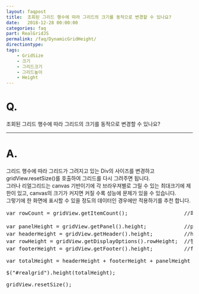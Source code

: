 ```yaml
---
layout: faqpost
title:  조회된 그리드 행수에 따라 그리드의 크기를 동적으로 변경할 수 있나요?
date:   2018-12-28 00:00:00
categories: faq
part: RealGridJS
permalink: /faq/DynamicGridHeight/
directiontype: 
tags:
    - GridSize
    - 크기
    - 그리드크기
    - 그리드높이
    - Height    
---
```


# Q.

조회된 그리드 행수에 따라 그리드의 크기를 동적으로 변경할 수 있나요?

---

# A.

그리드 행수에 따라 그리드가 그려지고 있는 Div의 사이즈를 변경하고 gridView.resetSize()를 호출하여 그리드를 다시 그려주면 됩니다.    
그러나 리얼그리드는 canvas 기반이기에 각 브라우져별로 그릴 수 있는 최대크기에 제한이 있고, canvas의 크기가 커지면 커질 수록 성능에 문제가 있을 수 있습니다.    
그렇기에 한 화면에 표시할 수 있을 정도의 데이터인 경우에만 적용하기를 추천 합니다.   

<pre class="prettyprint">
var rowCount = gridView.getItemCount();                  //화면의 행 수   

var panelHeight = gridView.getPanel().height;            //panel의 높이
var headerHeight = gridView.getHeader().height;          //header의 높이 
var rowHeight = gridView.getDisplayOptions().rowHeight;  //행의 높이
var footerHeight = gridView.getFooter().height;          //footer의 높이

var totalHeight = headerHeight + footerHeight + panelHeight + (rowHeight * rowCount) + (gridView._gv._hscrollBar ? gridView._gv._hscrollBar.height() + 2 : 2);  

$("#realgrid").height(totalHeight);

gridView.resetSize();
</pre>
